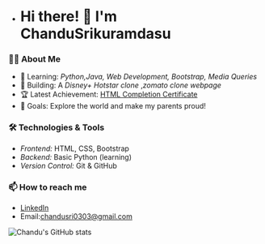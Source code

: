 - # Hi there! 👋 I'm ChanduSrikuramdasu  

### 👨‍💻 About Me
- 🌱 Learning: *Python,Java, Web Development, Bootstrap, Media Queries*  
- 🚀 Building: A *Disney+ Hotstar clone* ,*zomato clone webpage*
- 🏆 Latest Achievement: [HTML Completion Certificate](https://linkedin.com/in/chandu-sri-kuramdasu)
- 🎯 Goals: Explore the world and make my parents proud!

### 🛠 Technologies & Tools
- *Frontend:* HTML, CSS, Bootstrap  
- *Backend:* Basic Python (learning)
- *Version Control:* Git & GitHub  

### 📫 How to reach me
- [LinkedIn](https://linkedin.com/in/chandu-sri-kuramdasu)
- Email:chandusri0303@gmail.com

![Chandu's GitHub stats](https://github.com/in/chandusrikuramdasu)
